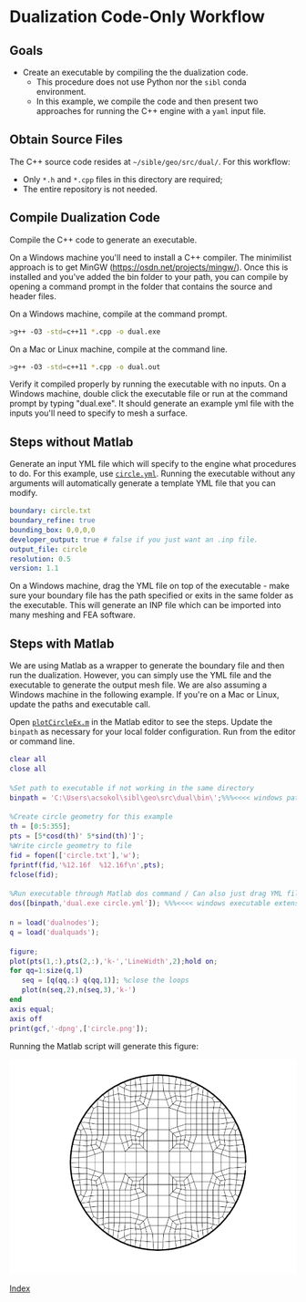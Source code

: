 # Dualization Code-Only Workflow

## Goals

* Create an executable by compiling the the dualization code.
  * This procedure does not use Python nor the `sibl` conda environment.
  * In this example, we compile the code and then present two approaches for running the C++ engine with a `yaml` input file.

## Obtain Source Files

The C++ source code resides at `~/sible/geo/src/dual/`.  For this workflow:

* Only `*.h` and `*.cpp` files in this directory are required;
* The entire repository is not needed.

## Compile Dualization Code

Compile the C++ code to generate an executable. 

On a Windows machine you'll need to install a C++ compiler. The minimilist approach is to get MinGW (https://osdn.net/projects/mingw/). Once this is installed and you've added the bin folder to your path, you can compile by opening a command prompt in the folder that contains the source and header files.

On a Windows machine, compile at the command prompt.
```bash 
>g++ -O3 -std=c++11 *.cpp -o dual.exe
```  

On a Mac or Linux machine, compile at the command line.
```bash 
>g++ -O3 -std=c++11 *.cpp -o dual.out
```  

Verify it compiled properly by running the executable with no inputs. On a Windows machine, double click the executable file or run at the command prompt by typing "dual.exe". It should generate an example yml file with the inputs you'll need to specify to mesh a surface.

## Steps without Matlab

Generate an input YML file which will specify to the engine what procedures to do. For this example, use [`circle.yml`](circle.yml). Running the executable without any arguments will automatically generate a template YML file that you can modify.

```yml
boundary: circle.txt
boundary_refine: true
bounding_box: 0,0,0,0
developer_output: true # false if you just want an .inp file.
output_file: circle
resolution: 0.5
version: 1.1
```

On a Windows machine, drag the YML file on top of the executable - make sure your boundary file has the path specified or exits in the same folder as the executable. This will generate an INP file which can be imported into many meshing and FEA software.

## Steps with Matlab

We are using Matlab as a wrapper to generate the boundary file and then run the dualization. However, you can simply use the YML file and the executable to generate the output mesh file. We are also assuming a Windows machine in the following example. If you're on a Mac or Linux, update the paths and executable call.

Open [`plotCircleEx.m`](plotCircleEx.m) in the Matlab editor to see the steps.  Update the `binpath` as necessary for your local folder configuration.  Run from the editor or command line.

```Matlab
clear all
close all

%Set path to executable if not working in the same directory
binpath = 'C:\Users\acsokol\sibl\geo\src\dual\bin\';%%%<<<< windows path, modify as needed

%Create circle geometry for this example
th = [0:5:355];
pts = [5*cosd(th)' 5*sind(th)']';
%Write circle geometry to file
fid = fopen(['circle.txt'],'w');
fprintf(fid,'%12.16f  %12.16f\n',pts);
fclose(fid);

%Run executable through Matlab dos command / Can also just drag YML file onto executable or run from command prompt
dos([binpath,'dual.exe circle.yml']); %%%<<<< windows executable extension .exe, modify as needed

n = load('dualnodes');
q = load('dualquads');

figure;
plot(pts(1,:),pts(2,:),'k-','LineWidth',2);hold on;
for qq=1:size(q,1)
   seq = [q(qq,:) q(qq,1)]; %close the loops
   plot(n(seq,2),n(seq,3),'k-')
end
axis equal;
axis off
print(gcf,'-dpng',['circle.png']);
```

Running the Matlab script will generate this figure:

![circle_boundary](fig/circle.png)

[Index](README.md)
